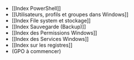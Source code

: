 - [[Index PowerShell]]
- [[Utilisateurs, profils et groupes dans Windows]]
- [[Index File system et stockage]]
- [[Index Sauvegarde (Backup)]]
- [[Index des Permissions Windows]]
- [[Index des Services Windows]]
- [[Index sur les registres]]
- (GPO à commencer)